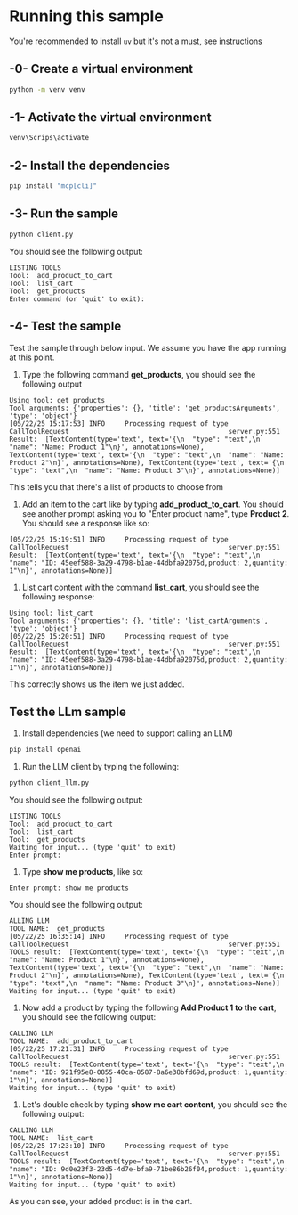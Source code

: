 # Running this sample

You're recommended to install `uv` but it's not a must, see [instructions](https://docs.astral.sh/uv/#highlights)

## -0- Create a virtual environment

```bash
python -m venv venv
```

## -1- Activate the virtual environment

```bash
venv\Scrips\activate
```

## -2- Install the dependencies

```bash
pip install "mcp[cli]"
```

## -3- Run the sample


```bash
python client.py
```

You should see the following output:

```text
LISTING TOOLS
Tool:  add_product_to_cart
Tool:  list_cart
Tool:  get_products
Enter command (or 'quit' to exit):
```

## -4- Test the sample

Test the sample through below input. We assume you have the app running at this point.

1. Type the following command **get_products**, you should see the following output

  ```text
  Using tool: get_products
  Tool arguments: {'properties': {}, 'title': 'get_productsArguments', 'type': 'object'}
  [05/22/25 15:17:53] INFO     Processing request of type CallToolRequest                                        server.py:551
  Result:  [TextContent(type='text', text='{\n  "type": "text",\n  "name": "Name: Product 1"\n}', annotations=None), TextContent(type='text', text='{\n  "type": "text",\n  "name": "Name: Product 2"\n}', annotations=None), TextContent(type='text', text='{\n  "type": "text",\n  "name": "Name: Product 3"\n}', annotations=None)]
  ```

  This tells you that there's a list of products to choose from

1. Add an item to the cart like by typing **add_product_to_cart**. You should see another prompt asking you to "Enter product name", type **Product 2**. You should see a response like so:

  ```text
  [05/22/25 15:19:51] INFO     Processing request of type CallToolRequest                                        server.py:551
  Result:  [TextContent(type='text', text='{\n  "type": "text",\n  "name": "ID: 45eef588-3a29-4798-b1ae-44dbfa92075d,product: 2,quantity: 1"\n}', annotations=None)]
  ```

 1. List cart content with the command **list_cart**, you should see the following response:

  ```text
  Using tool: list_cart
  Tool arguments: {'properties': {}, 'title': 'list_cartArguments', 'type': 'object'}
  [05/22/25 15:20:51] INFO     Processing request of type CallToolRequest                                        server.py:551
  Result:  [TextContent(type='text', text='{\n  "type": "text",\n  "name": "ID: 45eef588-3a29-4798-b1ae-44dbfa92075d,product: 2,quantity: 1"\n}', annotations=None)]
  ``` 

  This correctly shows us the item we just added.

## Test the LLm sample

1. Install dependencies (we need to support calling an LLM)

  ```sh
  pip install openai
  ```

1. Run the LLM client by typing the following:

  ```sh
  python client_llm.py
  ```

  You should see the following output:

  ```text
  LISTING TOOLS
  Tool:  add_product_to_cart
  Tool:  list_cart
  Tool:  get_products
  Waiting for input... (type 'quit' to exit)
  Enter prompt:
  ```

1. Type **show me products**, like so:

  ```text
  Enter prompt: show me products
  ```

  You should see the following output:

  ```text
  ALLING LLM
  TOOL NAME:  get_products
  [05/22/25 16:35:14] INFO     Processing request of type CallToolRequest                                        server.py:551
  TOOLS result:  [TextContent(type='text', text='{\n  "type": "text",\n  "name": "Name: Product 1"\n}', annotations=None), TextContent(type='text', text='{\n  "type": "text",\n  "name": "Name: Product 2"\n}', annotations=None), TextContent(type='text', text='{\n  "type": "text",\n  "name": "Name: Product 3"\n}', annotations=None)]
  Waiting for input... (type 'quit' to exit)
  ```

1. Now add a product by typing the following **Add Product 1 to the cart**, you should see the following output:

  ```text
  CALLING LLM
  TOOL NAME:  add_product_to_cart
  [05/22/25 17:21:31] INFO     Processing request of type CallToolRequest                                        server.py:551
  TOOLS result:  [TextContent(type='text', text='{\n  "type": "text",\n  "name": "ID: 921f95e8-0855-40ca-8587-8a6e38bfd69d,product: 1,quantity: 1"\n}', annotations=None)]
  Waiting for input... (type 'quit' to exit)
  ```

1. Let's double check by typing **show me cart content**, you should see the following output:

  ```text
  CALLING LLM
  TOOL NAME:  list_cart
  [05/22/25 17:23:10] INFO     Processing request of type CallToolRequest                                        server.py:551
  TOOLS result:  [TextContent(type='text', text='{\n  "type": "text",\n  "name": "ID: 9d0e23f3-23d5-4d7e-bfa9-71be86b26f04,product: 1,quantity: 1"\n}', annotations=None)]
  Waiting for input... (type 'quit' to exit)
  ````

  As you can see, your added product is in the cart.

